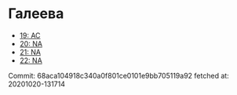 # Галеева
- [19: AC](19.md)
- [20: NA](20.md)
- [21: NA](21.md)
- [22: NA](22.md)

Commit: 68aca104918c340a0f801ce0101e9bb705119a92
 fetched at: 20201020-131714
